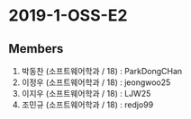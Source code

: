 # 2019-1-OSS-E2
## Members
1. 박동찬 (소프트웨어학과 / 18) : ParkDongCHan
2. 이정우 (소프트웨어학과 / 18) : jeongwoo25
3. 이지우 (소프트웨어학과 / 18) : LJW25
4. 조민규 (소프트웨어학과 / 18) : redjo99
